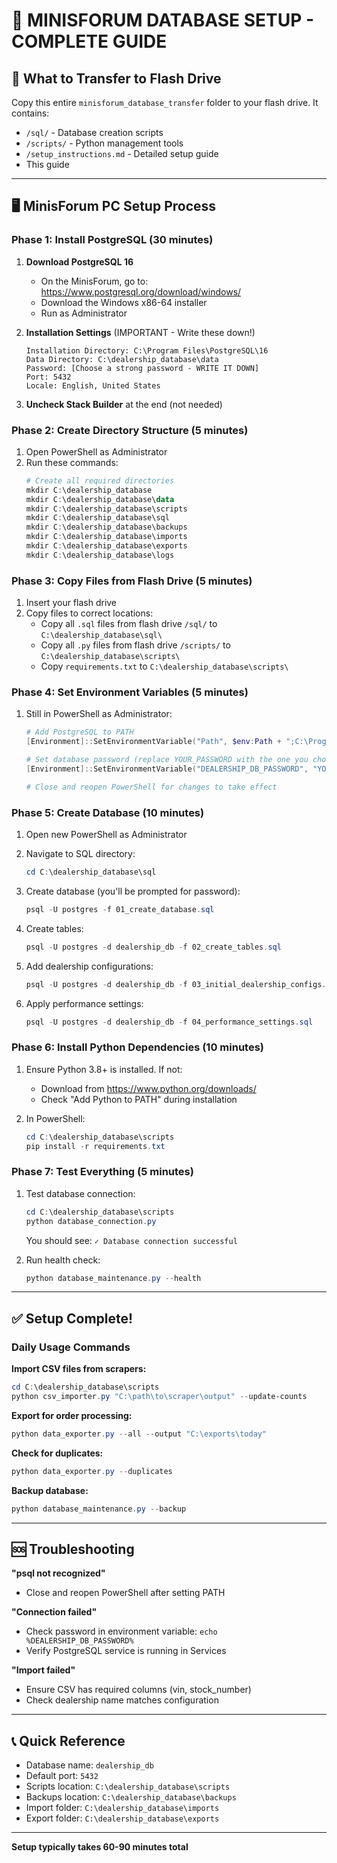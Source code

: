 # 🚀 MINISFORUM DATABASE SETUP - COMPLETE GUIDE

## 📁 What to Transfer to Flash Drive

Copy this entire `minisforum_database_transfer` folder to your flash drive. It contains:
- `/sql/` - Database creation scripts
- `/scripts/` - Python management tools
- `/setup_instructions.md` - Detailed setup guide
- This guide

---

## 🖥️ MinisForum PC Setup Process

### **Phase 1: Install PostgreSQL** (30 minutes)

1. **Download PostgreSQL 16**
   - On the MinisForum, go to: https://www.postgresql.org/download/windows/
   - Download the Windows x86-64 installer
   - Run as Administrator

2. **Installation Settings** (IMPORTANT - Write these down!)
   ```
   Installation Directory: C:\Program Files\PostgreSQL\16
   Data Directory: C:\dealership_database\data
   Password: [Choose a strong password - WRITE IT DOWN]
   Port: 5432
   Locale: English, United States
   ```

3. **Uncheck Stack Builder** at the end (not needed)

### **Phase 2: Create Directory Structure** (5 minutes)

1. Open PowerShell as Administrator
2. Run these commands:
   ```powershell
   # Create all required directories
   mkdir C:\dealership_database
   mkdir C:\dealership_database\data
   mkdir C:\dealership_database\scripts
   mkdir C:\dealership_database\sql
   mkdir C:\dealership_database\backups
   mkdir C:\dealership_database\imports
   mkdir C:\dealership_database\exports
   mkdir C:\dealership_database\logs
   ```

### **Phase 3: Copy Files from Flash Drive** (5 minutes)

1. Insert your flash drive
2. Copy files to correct locations:
   - Copy all `.sql` files from flash drive `/sql/` to `C:\dealership_database\sql\`
   - Copy all `.py` files from flash drive `/scripts/` to `C:\dealership_database\scripts\`
   - Copy `requirements.txt` to `C:\dealership_database\scripts\`

### **Phase 4: Set Environment Variables** (5 minutes)

1. Still in PowerShell as Administrator:
   ```powershell
   # Add PostgreSQL to PATH
   [Environment]::SetEnvironmentVariable("Path", $env:Path + ";C:\Program Files\PostgreSQL\16\bin", [EnvironmentVariableTarget]::Machine)
   
   # Set database password (replace YOUR_PASSWORD with the one you chose)
   [Environment]::SetEnvironmentVariable("DEALERSHIP_DB_PASSWORD", "YOUR_PASSWORD", [EnvironmentVariableTarget]::User)
   
   # Close and reopen PowerShell for changes to take effect
   ```

### **Phase 5: Create Database** (10 minutes)

1. Open new PowerShell as Administrator
2. Navigate to SQL directory:
   ```powershell
   cd C:\dealership_database\sql
   ```

3. Create database (you'll be prompted for password):
   ```powershell
   psql -U postgres -f 01_create_database.sql
   ```

4. Create tables:
   ```powershell
   psql -U postgres -d dealership_db -f 02_create_tables.sql
   ```

5. Add dealership configurations:
   ```powershell
   psql -U postgres -d dealership_db -f 03_initial_dealership_configs.sql
   ```

6. Apply performance settings:
   ```powershell
   psql -U postgres -d dealership_db -f 04_performance_settings.sql
   ```

### **Phase 6: Install Python Dependencies** (10 minutes)

1. Ensure Python 3.8+ is installed. If not:
   - Download from https://www.python.org/downloads/
   - Check "Add Python to PATH" during installation

2. In PowerShell:
   ```powershell
   cd C:\dealership_database\scripts
   pip install -r requirements.txt
   ```

### **Phase 7: Test Everything** (5 minutes)

1. Test database connection:
   ```powershell
   cd C:\dealership_database\scripts
   python database_connection.py
   ```
   
   You should see: `✓ Database connection successful`

2. Run health check:
   ```powershell
   python database_maintenance.py --health
   ```

---

## ✅ Setup Complete!

### **Daily Usage Commands**

**Import CSV files from scrapers:**
```powershell
cd C:\dealership_database\scripts
python csv_importer.py "C:\path\to\scraper\output" --update-counts
```

**Export for order processing:**
```powershell
python data_exporter.py --all --output "C:\exports\today"
```

**Check for duplicates:**
```powershell
python data_exporter.py --duplicates
```

**Backup database:**
```powershell
python database_maintenance.py --backup
```

---

## 🆘 Troubleshooting

**"psql not recognized"**
- Close and reopen PowerShell after setting PATH

**"Connection failed"**
- Check password in environment variable: `echo %DEALERSHIP_DB_PASSWORD%`
- Verify PostgreSQL service is running in Services

**"Import failed"**
- Ensure CSV has required columns (vin, stock_number)
- Check dealership name matches configuration

---

## 📞 Quick Reference

- Database name: `dealership_db`
- Default port: `5432`
- Scripts location: `C:\dealership_database\scripts`
- Backups location: `C:\dealership_database\backups`
- Import folder: `C:\dealership_database\imports`
- Export folder: `C:\dealership_database\exports`

---

**Setup typically takes 60-90 minutes total**